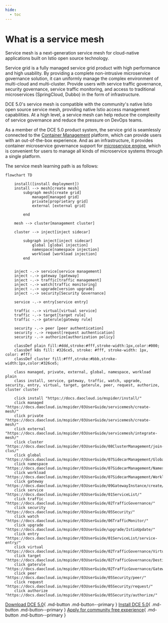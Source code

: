 ```yaml
---
hide:
  - toc
---
```


# What is a service mesh

Service mesh is a next-generation service mesh for cloud-native applications built on Istio open source technology.

Service grid is a fully managed service grid product with high performance and high usability. By providing a complete non-intrusive microservice governance solution, it can uniformly manage the complex environment of multi-cloud and multi-cluster.
Provide users with service traffic governance, security governance, service traffic monitoring, and access to traditional microservices (SpringCloud, Dubbo) in the form of infrastructure.

DCE 5.0's service mesh is compatible with the community's native Istio open source service mesh, providing native Istio access management capabilities. At a high level, a service mesh can help reduce the complexity of service governance and reduce the pressure on DevOps teams.

As a member of the DCE 5.0 product system, the service grid is seamlessly connected to the [Container Management](../../kpanda/03ProductBrief/WhatisKPanda.md) platform, which can provide users with an out-of-the-box experience.
And as an infrastructure, it provides container microservice governance support for [microservice engine](../../skoala/intro/features.md), which is convenient for users to manage all kinds of microservice systems through a single platform.

The service mesh learning path is as follows:

```mermaid
flowchart TD

    install([install deployment])
    install --> mesh[create mesh]
        subgraph mesh[create grid]
            managed[managed grid]
            private[proprietary grid]
            external [external grid]
            
        end

    mesh --> cluster[management cluster]

    cluster --> inject[inject sidecar]

        subgraph inject[inject sidecar]
            global [global injection]
            namespace[namespace injection]
            workload [workload injection]
        end

    
    inject -.-> service[service management]
    inject -.-> gateway [gateway]
    inject -.-> traffic[traffic management]
    inject -.-> watch[traffic monitoring]
    inject -.-> upgrade[version upgrade]
    inject -.-> security[Security Governance]

    service -.-> entry[service entry]

    traffic -.-> virtual[virtual service]
    traffic -.-> target[target rule]
    traffic -.-> gaterule[gateway rule]

    security -.-> peer [peer authentication]
    security -.-> request[request authentication]
    security -.-> authorize[authorization policy]

    classDef plain fill:#ddd,stroke:#fff,stroke-width:1px,color:#000;
    classDef k8s fill: #326ce5, stroke: #fff, stroke-width: 1px, color: #fff;
    classDef cluster fill:#fff,stroke:#bbb,stroke-width:1px,color:#326ce5;

    class managed, private, external, global, namespace, workload plain
    class install, service, gateway, traffic, watch, upgrade, security, entry, virtual, target, gaterule, peer, request, authorize, cluster cluster

    click install "https://docs.daocloud.io/mspider/install/"
    click managed "https://docs.daocloud.io/mspider/03UserGuide/servicemesh/create-mesh/"
    click private "https://docs.daocloud.io/mspider/03UserGuide/servicemesh/create-mesh/"
    click external "https://docs.daocloud.io/mspider/03UserGuide/servicemesh/integrate-mesh/"
    click cluster "https://docs.daocloud.io/mspider/03UserGuide/08ClusterManagement/join-clus/"
    click global "https://docs.daocloud.io/mspider/03UserGuide/07SidecarManagement/GlobalSidecar/"
    click namespace "https://docs.daocloud.io/mspider/03UserGuide/07SidecarManagement/NamespaceSidecar/"
    click workload "https://docs.daocloud.io/mspider/03UserGuide/07SidecarManagement/WorkloadSidecar/"
    click gateway "https://docs.daocloud.io/mspider/03UserGuide/09GatewayInstance/create/"
    click service "https://docs.daocloud.io/mspider/03UserGuide/01ServiceList/"
    click traffic "https://docs.daocloud.io/mspider/03UserGuide/02TrafficGovernance/"
    click security "https://docs.daocloud.io/mspider/03UserGuide/05Security/"
    click watch "https://docs.daocloud.io/mspider/03UserGuide/06TrafficMonitor/"
    click upgrade "https://docs.daocloud.io/mspider/03UserGuide/upgrade/IstioUpdate/"
    click entry "https://docs.daocloud.io/mspider/03UserGuide/01ServiceList/service-entry/"
    click virtual "https://docs.daocloud.io/mspider/03UserGuide/02TrafficGovernance/VirtualService/"
    click target "https://docs.daocloud.io/mspider/03UserGuide/02TrafficGovernance/DestinationRules/"
    click gaterule "https://docs.daocloud.io/mspider/03UserGuide/02TrafficGovernance/GatewayRules/"
    click peer "https://docs.daocloud.io/mspider/03UserGuide/05Security/peer/"
    click request "https://docs.daocloud.io/mspider/03UserGuide/05Security/request/"
    click authorize "https://docs.daocloud.io/mspider/03UserGuide/05Security/authorize/"
```

[Download DCE 5.0](../../download/dce5.md){ .md-button .md-button--primary }
[Install DCE 5.0](../../install/intro.md){ .md-button .md-button--primary }
[Apply for community free experience](../../dce/license0.md){ .md-button .md-button--primary }